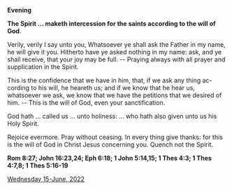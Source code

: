 **Evening**

**The Spirit ... maketh intercession for the saints according to the will of God**.
 
Verily, verily I say unto you, Whatsoever ye shall ask the Father in my name, he will give it you. Hitherto have ye asked nothing in my name: ask, and ye shall receive, that your joy may be full. -- Praying always with all prayer and supplication in the Spirit.
 
This is the confidence that we have in him, that, if we ask any thing ac-cording to his will, he heareth us; and if we know that he hear us, whatsoever we ask, we know that we have the petitions that we desired of him. -- This is the will of God, even your sanctification.
 
God hath ... called us ... unto holiness: ... who hath also given unto us his Holy Spirit.
 
Rejoice evermore. Pray without ceasing. In every thing give thanks: for this is the will of God in Christ Jesus concerning you. Quench not the Spirit.  

**Rom 8:27; John 16:23,24; Eph 6:18; 1 John 5:14,15; 1 Thes 4:3; 1 Thes 4:7,8; 1 Thes 5:16-19**

[Wednesday 15-June, 2022](https://t.me/daily_light)
